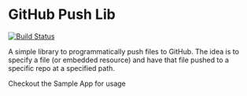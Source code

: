 # GitHub Push Lib

[![Build Status](https://travis-ci.org/pseudomuto/githubpushlib.png?branch=master)](https://travis-ci.org/pseudomuto/githubpushlib)

A simple library to programmatically push files to GitHub. The idea is to specify a file (or 
embedded resource) and have that file pushed to a specific repo at a specified path.

Checkout the Sample App for usage